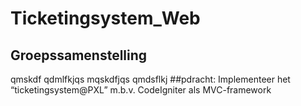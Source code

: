 # Ticketingsystem_Web
## Groepssamenstelling
qmskdf
qdmlfkjqs
mqskdfjqs
qmdsflkj
##pdracht:
Implementeer het “ticketingsystem@PXL” m.b.v. CodeIgniter als MVC-framework